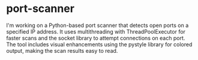 # port-scanner
I'm working on a Python-based port scanner that detects open ports on a specified IP address. It uses multithreading with ThreadPoolExecutor for faster scans and the socket library to attempt connections on each port. The tool includes visual enhancements using the pystyle library for colored output, making the scan results easy to read.
